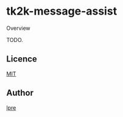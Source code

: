 tk2k-message-assist
====

Overview

TODO.

<!---
## Description

## Demo

## VS.

## Requirement

## Usage

## Install

## Contribution
-->

## Licence

[MIT](https://github.com/lpre-ys/tk2k-message-assist/blob/master/LICENSE)

## Author

[lpre](https://github.com/lpre-ys)

